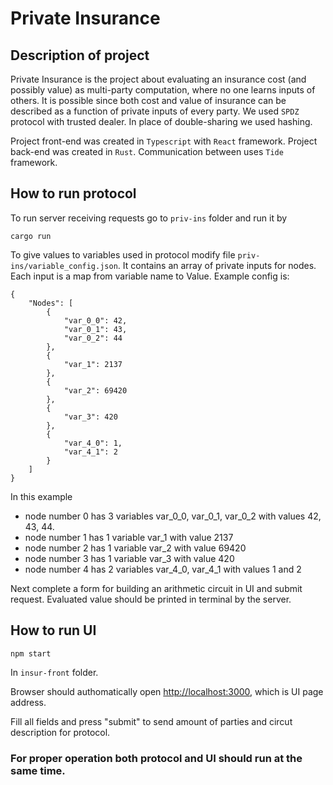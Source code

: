 # Private Insurance

## Description of project

Private Insurance is the project about evaluating an insurance cost (and possibly value) as multi-party computation, where no one learns inputs of others. It is possible since both cost and value of insurance can be described as a function of private inputs of every party. We used `SPDZ` protocol with trusted dealer. In place of double-sharing we used hashing.

Project front-end was created in `Typescript` with `React` framework.
Project back-end was created in `Rust`.
Communication between uses `Tide` framework.
## How to run protocol
To run server receiving requests go to `priv-ins` folder and run it by
```
cargo run
```

To give values to variables used in protocol modify file `priv-ins/variable_config.json`. It contains an array of private inputs for nodes. Each input is a map from variable name to Value. Example config is:
```
{
    "Nodes": [
        {
            "var_0_0": 42,
            "var_0_1": 43,
            "var_0_2": 44
        },
        {
            "var_1": 2137
        },
        {
            "var_2": 69420
        },
        {
            "var_3": 420
        },
        {
            "var_4_0": 1,
            "var_4_1": 2
        }
    ]
}
```
In this example 
* node number 0 has 3 variables var_0_0, var_0_1, var_0_2 with values 42, 43, 44.
* node number 1 has 1 variable var_1 with value 2137
* node number 2 has 1 variable var_2 with value 69420
* node number 3 has 1 variable var_3 with value 420
* node number 4 has 2 variables var_4_0, var_4_1 with values 1 and 2

Next complete a form for building an arithmetic circuit in UI and submit request. Evaluated value should be printed in terminal by the server.

## How to run UI

```
npm start
```
In `insur-front` folder.

Browser should authomatically open [http://localhost:3000](http://localhost:3000), which is UI page address. 

Fill all fields and press "submit" to send amount of parties and circut description for protocol.

### For proper operation both protocol and UI should run at the same time.

